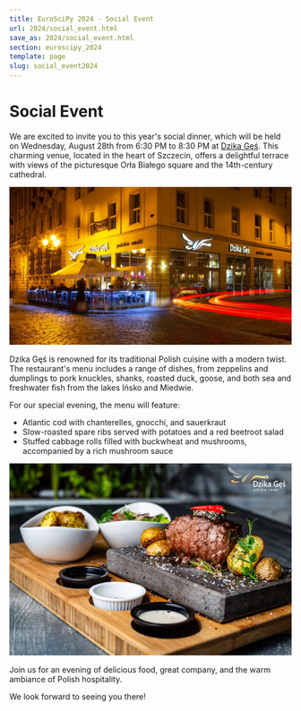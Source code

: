 ```yaml
---
title: EuroSciPy 2024 - Social Event
url: 2024/social_event.html
save_as: 2024/social_event.html
section: euroscipy_2024
template: page
slug: social_event2024
---
```

# Social Event

We are excited to invite you to this year's social dinner, which will be held on Wednesday, August 28th from 6:30 PM to 8:30 PM at [Dzika Gęś](https://dzikages.szczecin.pl/). This charming venue, located in the heart of Szczecin, offers a delightful terrace with views of the picturesque Orła Białego square and the 14th-century cathedral.

![socialevent-venue](../../static/2024/socialevent-venue.jpg)

Dzika Gęś is renowned for its traditional Polish cuisine with a modern twist. The restaurant's menu includes a range of dishes, from zeppelins and dumplings to pork knuckles, shanks, roasted duck, goose, and both sea and freshwater fish from the lakes Ińsko and Miedwie.

For our special evening, the menu will feature:

- Atlantic cod with chanterelles, gnocchi, and sauerkraut
- Slow-roasted spare ribs served with potatoes and a red beetroot salad
- Stuffed cabbage rolls filled with buckwheat and mushrooms, accompanied by a rich mushroom sauce

![socialevent-venue](../../static/2024/socialevent-meal.png)

Join us for an evening of delicious food, great company, and the warm ambiance of Polish hospitality.

We look forward to seeing you there!